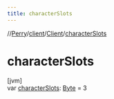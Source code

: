 ```yaml
---
title: characterSlots
---
```

//[Perry](../../../index.html)/[client](../index.html)/[Client](index.html)/[characterSlots](character-slots.html)



# characterSlots



[jvm]\
var [characterSlots](character-slots.html): [Byte](https://kotlinlang.org/api/latest/jvm/stdlib/kotlin/-byte/index.html) = 3




